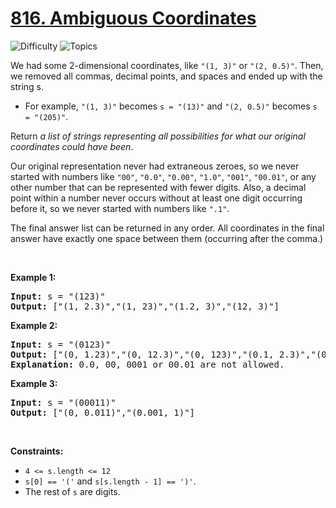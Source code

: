# [816. Ambiguous Coordinates](https://leetcode.com/problems/ambiguous-coordinates)

![Difficulty](https://img.shields.io/badge/Difficulty-Medium-blue.svg) ![Topics](https://img.shields.io/badge/Topics-String,%20Backtracking-orange.svg)
<br/>

<p>We had some 2-dimensional coordinates, like <code>&quot;(1, 3)&quot;</code> or <code>&quot;(2, 0.5)&quot;</code>. Then, we removed all commas, decimal points, and spaces and ended up with the string s.</p>

<ul>
	<li>For example, <code>&quot;(1, 3)&quot;</code> becomes <code>s = &quot;(13)&quot;</code> and <code>&quot;(2, 0.5)&quot;</code> becomes <code>s = &quot;(205)&quot;</code>.</li>
</ul>

<p>Return <em>a list of strings representing all possibilities for what our original coordinates could have been</em>.</p>

<p>Our original representation never had extraneous zeroes, so we never started with numbers like <code>&quot;00&quot;</code>, <code>&quot;0.0&quot;</code>, <code>&quot;0.00&quot;</code>, <code>&quot;1.0&quot;</code>, <code>&quot;001&quot;</code>, <code>&quot;00.01&quot;</code>, or any other number that can be represented with fewer digits. Also, a decimal point within a number never occurs without at least one digit occurring before it, so we never started with numbers like <code>&quot;.1&quot;</code>.</p>

<p>The final answer list can be returned in any order. All coordinates in the final answer have exactly one space between them (occurring after the comma.)</p>

<p>&nbsp;</p>
<p><strong class="example">Example 1:</strong></p>

<pre>
<strong>Input:</strong> s = &quot;(123)&quot;
<strong>Output:</strong> [&quot;(1, 2.3)&quot;,&quot;(1, 23)&quot;,&quot;(1.2, 3)&quot;,&quot;(12, 3)&quot;]
</pre>

<p><strong class="example">Example 2:</strong></p>

<pre>
<strong>Input:</strong> s = &quot;(0123)&quot;
<strong>Output:</strong> [&quot;(0, 1.23)&quot;,&quot;(0, 12.3)&quot;,&quot;(0, 123)&quot;,&quot;(0.1, 2.3)&quot;,&quot;(0.1, 23)&quot;,&quot;(0.12, 3)&quot;]
<strong>Explanation:</strong> 0.0, 00, 0001 or 00.01 are not allowed.
</pre>

<p><strong class="example">Example 3:</strong></p>

<pre>
<strong>Input:</strong> s = &quot;(00011)&quot;
<strong>Output:</strong> [&quot;(0, 0.011)&quot;,&quot;(0.001, 1)&quot;]
</pre>

<p>&nbsp;</p>
<p><strong>Constraints:</strong></p>

<ul>
	<li><code>4 &lt;= s.length &lt;= 12</code></li>
	<li><code>s[0] == &#39;(&#39;</code> and <code>s[s.length - 1] == &#39;)&#39;</code>.</li>
	<li>The rest of <code>s</code> are digits.</li>
</ul>

